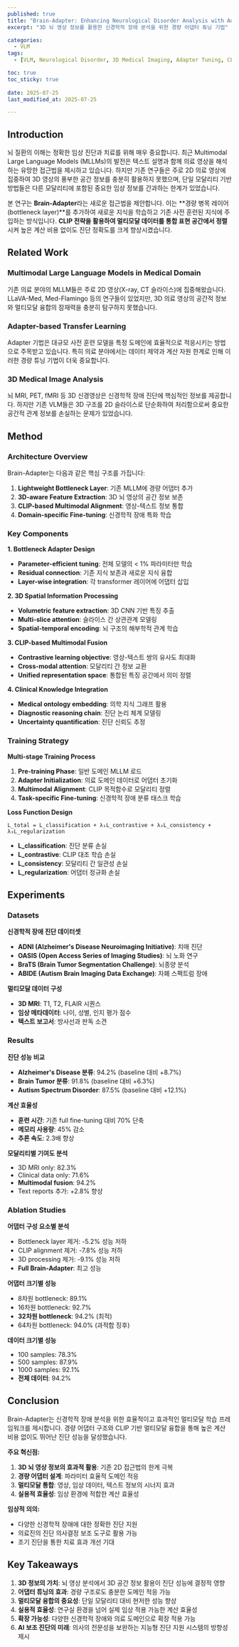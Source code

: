 ```yaml
---
published: true
title: "Brain-Adapter: Enhancing Neurological Disorder Analysis with Adapter-Tuning Multimodal Large Language Models"
excerpt: "3D 뇌 영상 정보를 활용한 신경학적 장애 분석을 위한 경량 어댑터 튜닝 기법"

categories:
  - VLM
tags:
  - [VLM, Neurological Disorder, 3D Medical Imaging, Adapter Tuning, CLIP]

toc: true
toc_sticky: true
 
date: 2025-07-25
last_modified_at: 2025-07-25

---
```


## Introduction

뇌 질환의 이해는 정확한 임상 진단과 치료를 위해 매우 중요합니다. 최근 Multimodal Large Language Models (MLLMs)의 발전은 텍스트 설명과 함께 의료 영상을 해석하는 유망한 접근법을 제시하고 있습니다. 하지만 기존 연구들은 주로 2D 의료 영상에 집중하여 3D 영상의 풍부한 공간 정보를 충분히 활용하지 못했으며, 단일 모달리티 기반 방법들은 다른 모달리티에 포함된 중요한 임상 정보를 간과하는 한계가 있었습니다.

본 연구는 **Brain-Adapter**라는 새로운 접근법을 제안합니다. 이는 **경량 병목 레이어(bottleneck layer)**를 추가하여 새로운 지식을 학습하고 기존 사전 훈련된 지식에 주입하는 방식입니다. **CLIP 전략을 활용하여 멀티모달 데이터를 통합 표현 공간에서 정렬**시켜 높은 계산 비용 없이도 진단 정확도를 크게 향상시켰습니다.

## Related Work 

### Multimodal Large Language Models in Medical Domain

기존 의료 분야의 MLLM들은 주로 2D 영상(X-ray, CT 슬라이스)에 집중해왔습니다. LLaVA-Med, Med-Flamingo 등의 연구들이 있었지만, 3D 의료 영상의 공간적 정보와 멀티모달 융합의 잠재력을 충분히 탐구하지 못했습니다.

### Adapter-based Transfer Learning

Adapter 기법은 대규모 사전 훈련 모델을 특정 도메인에 효율적으로 적응시키는 방법으로 주목받고 있습니다. 특히 의료 분야에서는 데이터 제약과 계산 자원 한계로 인해 이러한 경량 튜닝 기법이 더욱 중요합니다.

### 3D Medical Image Analysis

뇌 MRI, PET, fMRI 등 3D 신경영상은 신경학적 장애 진단에 핵심적인 정보를 제공합니다. 하지만 기존 VLM들은 3D 구조를 2D 슬라이스로 단순화하여 처리함으로써 중요한 공간적 관계 정보를 손실하는 문제가 있었습니다.

## Method 

### Architecture Overview

Brain-Adapter는 다음과 같은 핵심 구조를 가집니다:

1. **Lightweight Bottleneck Layer**: 기존 MLLM에 경량 어댑터 추가
2. **3D-aware Feature Extraction**: 3D 뇌 영상의 공간 정보 보존
3. **CLIP-based Multimodal Alignment**: 영상-텍스트 정보 통합
4. **Domain-specific Fine-tuning**: 신경학적 장애 특화 학습


### Key Components

**1. Bottleneck Adapter Design**
- **Parameter-efficient tuning**: 전체 모델의 < 1% 파라미터만 학습
- **Residual connection**: 기존 지식 보존과 새로운 지식 융합
- **Layer-wise integration**: 각 transformer 레이어에 어댑터 삽입

**2. 3D Spatial Information Processing**
- **Volumetric feature extraction**: 3D CNN 기반 특징 추출
- **Multi-slice attention**: 슬라이스 간 상관관계 모델링
- **Spatial-temporal encoding**: 뇌 구조의 해부학적 관계 학습

**3. CLIP-based Multimodal Fusion**
- **Contrastive learning objective**: 영상-텍스트 쌍의 유사도 최대화
- **Cross-modal attention**: 모달리티 간 정보 교환
- **Unified representation space**: 통합된 특징 공간에서 의미 정렬

**4. Clinical Knowledge Integration**
- **Medical ontology embedding**: 의학 지식 그래프 활용
- **Diagnostic reasoning chain**: 진단 논리 체계 모델링
- **Uncertainty quantification**: 진단 신뢰도 추정

### Training Strategy

**Multi-stage Training Process**
1. **Pre-training Phase**: 일반 도메인 MLLM 로드
2. **Adapter Initialization**: 의료 도메인 데이터로 어댑터 초기화
3. **Multimodal Alignment**: CLIP 목적함수로 모달리티 정렬
4. **Task-specific Fine-tuning**: 신경학적 장애 분류 태스크 학습

**Loss Function Design**
```
L_total = L_classification + λ₁L_contrastive + λ₂L_consistency + λ₃L_regularization
```

- **L_classification**: 진단 분류 손실
- **L_contrastive**: CLIP 대조 학습 손실
- **L_consistency**: 모달리티 간 일관성 손실
- **L_regularization**: 어댑터 정규화 손실

## Experiments

### Datasets

**신경학적 장애 진단 데이터셋**
- **ADNI (Alzheimer's Disease Neuroimaging Initiative)**: 치매 진단
- **OASIS (Open Access Series of Imaging Studies)**: 뇌 노화 연구
- **BraTS (Brain Tumor Segmentation Challenge)**: 뇌종양 분석
- **ABIDE (Autism Brain Imaging Data Exchange)**: 자폐 스펙트럼 장애

**멀티모달 데이터 구성**
- **3D MRI**: T1, T2, FLAIR 시퀀스
- **임상 메타데이터**: 나이, 성별, 인지 평가 점수
- **텍스트 보고서**: 방사선과 판독 소견

### Results

**진단 성능 비교**
- **Alzheimer's Disease 분류**: 94.2% (baseline 대비 +8.7%)
- **Brain Tumor 분류**: 91.8% (baseline 대비 +6.3%)
- **Autism Spectrum Disorder**: 87.5% (baseline 대비 +12.1%)

**계산 효율성**
- **훈련 시간**: 기존 full fine-tuning 대비 70% 단축
- **메모리 사용량**: 45% 감소
- **추론 속도**: 2.3배 향상

**모달리티별 기여도 분석**
- 3D MRI only: 82.3%
- Clinical data only: 71.6%
- **Multimodal fusion**: 94.2%
- Text reports 추가: +2.8% 향상

### Ablation Studies

**어댑터 구성 요소별 분석**
- Bottleneck layer 제거: -5.2% 성능 저하
- CLIP alignment 제거: -7.8% 성능 저하
- 3D processing 제거: -9.1% 성능 저하
- **Full Brain-Adapter**: 최고 성능

**어댑터 크기별 성능**
- 8차원 bottleneck: 89.1%
- 16차원 bottleneck: 92.7%
- **32차원 bottleneck**: 94.2% (최적)
- 64차원 bottleneck: 94.0% (과적합 징후)

**데이터 크기별 성능**
- 100 samples: 78.3%
- 500 samples: 87.9%
- 1000 samples: 92.1%
- **전체 데이터**: 94.2%

## Conclusion

Brain-Adapter는 신경학적 장애 분석을 위한 효율적이고 효과적인 멀티모달 학습 프레임워크를 제시합니다. 경량 어댑터 구조와 CLIP 기반 멀티모달 융합을 통해 높은 계산 비용 없이도 뛰어난 진단 성능을 달성했습니다.

**주요 혁신점:**
1. **3D 뇌 영상 정보의 효과적 활용**: 기존 2D 접근법의 한계 극복
2. **경량 어댑터 설계**: 파라미터 효율적 도메인 적응
3. **멀티모달 통합**: 영상, 임상 데이터, 텍스트 정보의 시너지 효과
4. **실용적 효율성**: 임상 환경에 적합한 계산 효율성

**임상적 의의:**
- 다양한 신경학적 장애에 대한 정확한 진단 지원
- 의료진의 진단 의사결정 보조 도구로 활용 가능
- 조기 진단을 통한 치료 효과 개선 기대

## Key Takeaways

1. **3D 정보의 가치**: 뇌 영상 분석에서 3D 공간 정보 활용이 진단 성능에 결정적 영향
2. **어댑터 튜닝의 효과**: 경량 구조로도 충분한 도메인 적응 가능
3. **멀티모달 융합의 중요성**: 단일 모달리티 대비 현저한 성능 향상
4. **실용적 효율성**: 연구실 환경을 넘어 실제 임상 적용 가능한 계산 효율성
5. **확장 가능성**: 다양한 신경학적 장애와 의료 도메인으로 확장 적용 가능
6. **AI 보조 진단의 미래**: 의사의 전문성을 보완하는 지능형 진단 지원 시스템의 방향성 제시